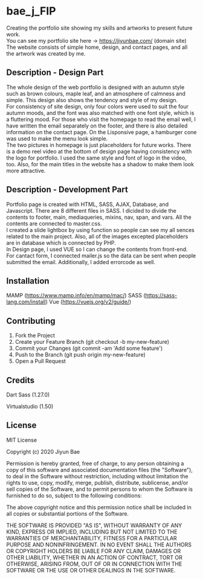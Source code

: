 # bae_j_FIP

Creating the portfolio site showing my skills and artworks to present future work. <br>You can see my portfolio site here -> https://jiyunbae.com/ (domain site)<br>
The website consists of simple home, design, and contact pages, and all the artwork was created by me.

## Description - Design Part

The whole design of the web portfolio is designed with an autumn style such as brown colours, maple leaf, and an atmosphere of calmness and simple. This design also shows the tendency and style of my design. <br> For consistency of site design, only four colors were used to suit the four autumn moods, and the font was also matched with one font style, which is a fluttering mood. For those who visit the homepage to read the email well, I have written the email separately on the footer, and there is also detailed information on the contact page. On the Lisponsive page, a hamburger cone was used to make the menu look simple. <br> The two pictures in homepage is just placeholders for future works. There is a demo reel video at the bottom of design page having consistency with the logo for portfolio. I used the same style and font of logo in the video, too. Also, for the main titles in the website has a shadow to make them look more attractive.


## Description - Development Part

Portfolio page is created with HTML, SASS, AJAX, Database, and Javascript. There are 8 different files in SASS. I dicided to divide the contents to footer, main, mediaqueries, mixins, nav, span, and vars. All the contents are connected to master.css. <br> I created a slide lightbox by using function so people can see my all sences related to the main project. Also, all of the images excepted placeholders are in database which is connected by PHP. <br> In Design page, I used VUE so I can change the contents from front-end. For cantact form, I connected mailer.js so the data can be sent when people submitted the email. Additionally, I added errorcode as well.
 
## Installation

MAMP (https://www.mamp.info/en/mamp/mac/)
SASS (https://sass-lang.com/install)
Vue (https://vuejs.org/v2/guide/)

## Contributing

1. Fork the Project
2. Create your Feature Branch (git checkout -b my-new-feature)
3. Commit your Changes (git commit -am 'Add some feature')
4. Push to the Branch (git push origin my-new-feature)
5. Open a Pull Request

## Credits

Dart Sass (1.27.0)

Virtualstudio (1.50)

## License

MIT License

Copyright (c) 2020 Jiyun Bae

Permission is hereby granted, free of charge, to any person obtaining a copy
of this software and associated documentation files (the "Software"), to deal
in the Software without restriction, including without limitation the rights
to use, copy, modify, merge, publish, distribute, sublicense, and/or sell
copies of the Software, and to permit persons to whom the Software is
furnished to do so, subject to the following conditions:

The above copyright notice and this permission notice shall be included in all
copies or substantial portions of the Software.

THE SOFTWARE IS PROVIDED "AS IS", WITHOUT WARRANTY OF ANY KIND, EXPRESS OR
IMPLIED, INCLUDING BUT NOT LIMITED TO THE WARRANTIES OF MERCHANTABILITY,
FITNESS FOR A PARTICULAR PURPOSE AND NONINFRINGEMENT. IN NO EVENT SHALL THE
AUTHORS OR COPYRIGHT HOLDERS BE LIABLE FOR ANY CLAIM, DAMAGES OR OTHER
LIABILITY, WHETHER IN AN ACTION OF CONTRACT, TORT OR OTHERWISE, ARISING FROM,
OUT OF OR IN CONNECTION WITH THE SOFTWARE OR THE USE OR OTHER DEALINGS IN THE
SOFTWARE.